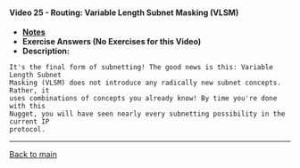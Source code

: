 #### Video 25 - Routing: Variable Length Subnet Masking (VLSM)

- **[Notes](notes.md)**
- **Exercise Answers (No Exercises for this Video)**
- **Description:**

```
It's the final form of subnetting! The good news is this: Variable Length Subnet 
Masking (VLSM) does not introduce any radically new subnet concepts. Rather, it 
uses combinations of concepts you already know! By time you're done with this 
Nugget, you will have seen nearly every subnetting possibility in the current IP 
protocol.
```

---
 
[Back to main](https://github.com/rot0xd/CBTNuggets/blob/master/CCNA/ICND-1/README.md)

